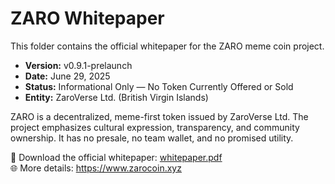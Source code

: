 # ZARO Whitepaper

This folder contains the official whitepaper for the ZARO meme coin project.

- **Version:** v0.9.1-prelaunch  
- **Date:** June 29, 2025  
- **Status:** Informational Only — No Token Currently Offered or Sold  
- **Entity:** ZaroVerse Ltd. (British Virgin Islands)

ZARO is a decentralized, meme-first token issued by ZaroVerse Ltd. The project emphasizes cultural expression, transparency, and community ownership. It has no presale, no team wallet, and no promised utility.

📄 Download the official whitepaper: [whitepaper.pdf](./whitepaper.pdf)  
🌐 More details: https://www.zarocoin.xyz
